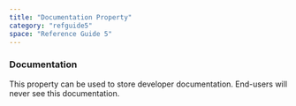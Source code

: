 ```yaml
---
title: "Documentation Property"
category: "refguide5"
space: "Reference Guide 5"
---
```

### Documentation

This property can be used to store developer documentation. End-users will never see this documentation.